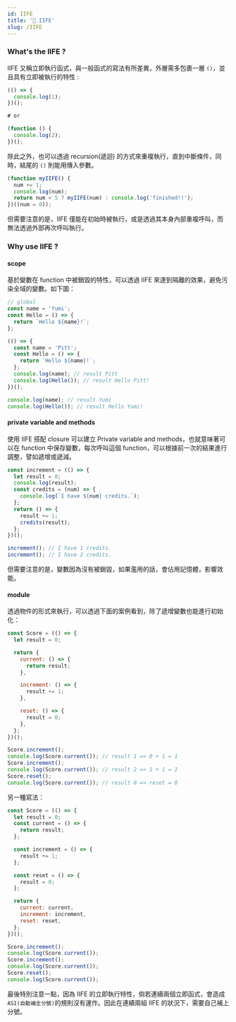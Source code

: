 ```yaml
---
id: IIFE
title: '📜 IIFE'
slug: /IIFE
---
```


### What's the IIFE ?

IIFE 又稱立即執行函式，與一般函式的寫法有所差異，外層需多包裹一層 `()`，並且具有立即被執行的特性 :

```js
(() => {
  console.log(1);
})();

# or

(function () {
  console.log(2);
})();
```

除此之外，也可以透過 recursion(遞迴) 的方式來重複執行，直到中斷條件，同時，結尾的 `()` 則能用傳入參數。

```js
(function myIIFE() {
  num += 1;
  console.log(num);
  return num < 5 ? myIIFE(num) : console.log('finished!!');
})((num = 0));
```

但需要注意的是，IIFE 僅能在初始時被執行，或是透過其本身內部重複呼叫，而無法透過外部再次呼叫執行。

### Why use IIFE ?

#### scope

基於變數在 function 中被銷毀的特性，可以透過 IIFE 來達到隔離的效果，避免污染全域的變數。如下圖：

```js
// global
const name = 'Yumi';
const Hello = () => {
  return `Hello ${name}!`;
};

(() => {
  const name = 'Pitt';
  const Hello = () => {
    return `Hello ${name}!`;
  };
  console.log(name); // result Pitt
  console.log(Hello()); // result Hello Pitt!
})();

console.log(name); // result Yumi
console.log(Hello()); // result Hello Yumi!
```

#### private variable and methods

使用 IIFE 搭配 closure 可以建立 Private variable and methods，也就意味著可以在 function 中保存變數，每次呼叫這個 function，可以根據前一次的結果進行調整，譬如遞增或遞減。

```js
const increment = (() => {
  let result = 0;
  console.log(result);
  const credits = (num) => {
    console.log(`I have ${num} credits.`);
  };
  return () => {
    result += 1;
    credits(result);
  };
})();

increment(); // I have 1 credits.
increment(); // I have 2 credits.
```

但需要注意的是，變數因為沒有被銷毀，如果濫用的話，會佔用記憶體，影響效能。

#### module

透過物件的形式來執行，可以透過下面的案例看到，除了遞增變數也能進行初始化：

```js
const Score = (() => {
  let result = 0;

  return {
    current: () => {
      return result;
    },

    increment: () => {
      result += 1;
    },

    reset: () => {
      result = 0;
    },
  };
})();

Score.increment();
console.log(Score.current()); // result 1 => 0 + 1 = 1
Score.increment();
console.log(Score.current()); // result 2 => 1 + 1 = 2
Score.reset();
console.log(Score.current()); // result 0 => reset = 0
```

另一種寫法：

```js
const Score = (() => {
  let result = 0;
  const current = () => {
    return result;
  };

  const increment = () => {
    result += 1;
  };

  const reset = () => {
    result = 0;
  };

  return {
    current: current,
    increment: increment,
    reset: reset,
  };
})();

Score.increment();
console.log(Score.current());
Score.increment();
console.log(Score.current());
Score.reset();
console.log(Score.current());
```

最後特別注意一點，因為 IIFE 的立即執行特性，倘若連續兩個立即函式，會造成`ASI(自動補全分號)`的規則沒有運作。因此在連續兩組 IIFE 的狀況下，需要自己補上分號。
